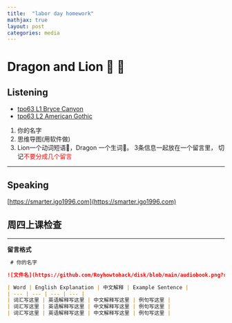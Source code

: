 ```yaml
---
title:  "labor day homework"
mathjax: true
layout: post
categories: media
---
```




# Dragon and Lion 🐲 🦁️ 

## Listening
- [tpo63 L1 Bryce Canyon](mindmap/tpo63_L1_Bryce_Canyon.md)
- [tpo63 L2 American Gothic](mindmap/tpo63_L2_American_Gothic.md)

1. 你的名字
2. 思维导图(用软件做)
3. Lion一个动词短语🦁️，Dragon 一个生词🐲。 3条信息一起放在一个留言里， 切记<span style="color:red;">不要分成几个留言</span>
---
## Speaking

[https://smarter.igo1996.com](https://smarter.igo1996.com)



## 周四上课检查


---
**留言格式**

``` markdown
 # 你的名字

![文件名](https://github.com/Royhowtohack/disk/blob/main/audiobook.png?raw=true)

| Word | English Explanation | 中文解释 | Example Sentence |
| --- | --- | --- | --- |
| 词汇写这里 | 英语解释写这里 | 中文解释写这里 | 例句写这里 |
| 词汇写这里 | 英语解释写这里 | 中文解释写这里 | 例句写这里 |
| 词汇写这里 | 英语解释写这里 | 中文解释写这里 | 例句写这里 |

```

